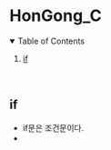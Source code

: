 # HonGong_C

<!-- TABLE OF CONTENTS -->
<details open="open">
  <summary>Table of Contents</summary>
  <ol>
    <li><a href="#if">if</a></li>
  </ol>
</details>

<br>

## if

 - if문은 조건문이다.
 - 
